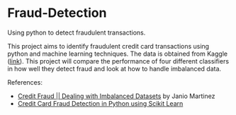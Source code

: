 # Fraud-Detection
Using python to detect fraudulent transactions.

This project aims to identify fraudulent credit card transactions using python and machine learning techniques. The data is obtained from Kaggle (<a href='https://www.kaggle.com/mlg-ulb/creditcardfraud' target='_blank'>link</a>). This project will compare the performance of four different classifiers in how well they detect fraud and look at how to handle imbalanced data.

References:
 - <a href="https://www.kaggle.com/janiobachmann/credit-fraud-dealing-with-imbalanced-datasets" target="_blank">Credit Fraud || Dealing with Imbalanced Datasets</a> by Janio Martinez
 - <a href="https://medium.com/analytics-vidhya/credit-card-fraud-detection-in-python-using-scikit-learn-f9046a030f50" target="_blank">Credit Card Fraud Detection in Python using Scikit Learn</a>
